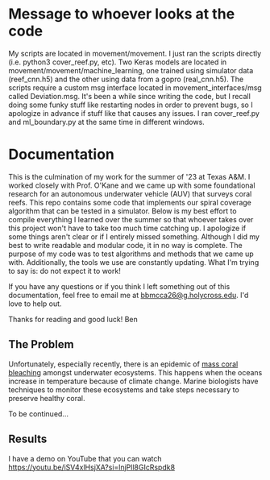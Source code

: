 # Message to whoever looks at the code
My scripts are located in movement/movement. I just ran the scripts directly (i.e. python3 cover_reef.py, etc). Two Keras models are located in movement/movement/machine_learning, one trained using simulator data (reef_cnn.h5) and the other using data from a gopro (real_cnn.h5). The scripts require a custom msg interface located in movement_interfaces/msg called Deviation.msg. It's been a while since writing the code, but I recall doing some funky stuff like restarting nodes in order to prevent bugs, so I apologize in advance if stuff like that causes any issues. I ran cover_reef.py and ml_boundary.py at the same time in different windows.

# Documentation

This is the culmination of my work for the summer of '23 at Texas A&M. I worked closely with Prof. O'Kane and we came up with some foundational research for an autonomous underwater vehicle (AUV) that surveys coral reefs. This repo contains some code that implements our spiral coverage algorithm that can be tested in a simulator. Below is my best effort to compile everything I learned over the summer so that whoever takes over this project won't have to take too much time catching up. I apologize if some things aren't clear or if I entirely missed something. Although I did my best to write readable and modular code, it in no way is complete. The purpose of my code was to test algorithms and methods that we came up with. Additionally, the tools we use are constantly updating. What I'm trying to say is: do not expect it to work!

If you have any questions or if you think I left something out of this documentation, feel free to email me at bbmcca26@g.holycross.edu. I'd love to help out.

Thanks for reading and good luck!
Ben

## The Problem

Unfortunately, especially recently, there is an epidemic of [mass coral bleaching](https://oceanservice.noaa.gov/facts/coral_bleach.html#:~:text=Warmer%20water%20temperatures%20can%20result,This%20is%20called%20coral%20bleaching.) amongst underwater ecosystems. This happens when the oceans increase in temperature because of climate change. Marine biologists have techniques to monitor these ecosystems and take steps necessary to preserve healthy coral.

To be continued...

## Results

I have a demo on YouTube that you can watch https://youtu.be/iSV4xlHsjXA?si=lnjPll8GIcRspdk8
